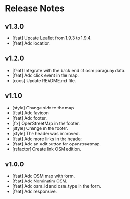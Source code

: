 # Release Notes

## v1.3.0

* [feat] Update Leaflet from 1.9.3 to 1.9.4.
* [feat] Add location.

## v1.2.0

* [feat] Integrate with the back end of osm paraguay data.
* [feat] Add click event in the map.
* [docs] Update README.md file.

## v1.1.0

* [style] Change side to the map.
* [feat] Add favicon.
* [feat] Add footer.
* [fix] OpenStreetMap in the footer.
* [style] Change in the footer.
* [style] The header was improved.
* [feat] Add more links in the header.
* [feat] Add an edit button for openstreetmap.
* [refactor] Create link OSM edition.

## v1.0.0

* [feat] Add OSM map with form.
* [feat] Add Nominatim OSM.
* [feat] Add osm_id and osm_type in the form.
* [feat] Add responsive.